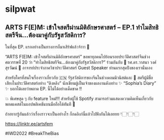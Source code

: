 # silpwat

## ARTS F(E)M: เข้าใจสตรีผ่านมิติอักษรศาสตร์ – EP.1 ทำไมสิทธิสตรีจีน…ต้องมาคู่กับรัฐสวัสดิการ?

ในที่สุด EP. แรกอย่างเป็นทางการก็มาเสิร์ฟแล้วจ้าาา 🎉

 

“ARTS F(E)M: เข้าใจสตรีผ่านมิติอักษรศาสตร์” ขอพาทุกคนไปย้อนรอยประวัติศาสตร์จีนช่วงศตวรรษที่ 20 ว่า “ทำไมสิทธิสตรีจีน…ต้องมาคู่กับรัฐสวัสดิการ?” ร่วมกันกับ 🌟 รศ.ดร.วาสนา วงศ์สุรวัฒน์ 🌟 อาจารย์ประจำภาควิชาประวัติศาสตร์ Guest Speaker ท่านแรกสุดปังของเรานั่นเอง 

 

สำหรับใครที่สนใจเรื่องราวเกี่ยวกับ 🇨🇳 รัฐสวัสดิการของจีนในช่วงคอมมิวนิสต์และ 👩 สตรีผู้มีชื่อเสียงในประวัติศาสตร์อย่าง “ติงหลิง” นักเขียนผู้เป็นเจ้าของผลงานดังอย่าง ✨ “Sophia’s Diary” ✨ บอกได้เลยว่าพลาด EP. นี้ไม่ได้อย่างเด็ดขาด ‼️

 

💥 พิเศษสุด ๆ กับ feature ใหม่!!! สำหรับผู้ใช้ Spotify สามารถร่วมแสดงความคิดเห็นเกี่ยวกับพอดแคสต์ในแอปพลิเคชันบนมือถือได้ทันที 🤩

 

ถ้าอยากรู้กันแล้วว่าเรื่องราวจะเป็นอย่างไร ก็กดลิงก์นี้แล้วไปฟังกันได้เลยยย 👇🏻👇🏻👇🏻

https://linktr.ee/artsfem

 

#IWD2022 #BreakTheBias